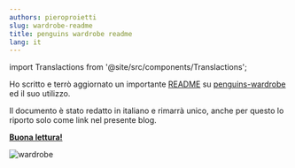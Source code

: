 ```yaml
---
authors: pieroproietti
slug: wardrobe-readme
title: penguins wardrobe readme
lang: it
---
```

import Translactions from '@site/src/components/Translactions';

<Translactions path="blog/wardrobe-readme"/>

Ho scritto e terrò aggiornato un importante [README](https://github.com/pieroproietti/penguins-wardrobe/tree/main/DOCUMENTATION#penguins-wardrobe) su [penguins-wardrobe](https://github.com/pieroproietti/penguins-wardrobe) ed il suo utilizzo. 

Il documento è stato redatto in italiano e rimarrà unico, anche per questo lo riporto solo come link nel presente blog.

**[Buona lettura!](https://github.com/pieroproietti/penguins-wardrobe/tree/main/DOCUMENTATION#penguins-wardrobe)**


![wardrobe](https://github.com/pieroproietti/penguins-wardrobe/raw/main/DOCUMENTATION/images/wardrobe/51616859915_5f8eaabfa4_w.jpg)

